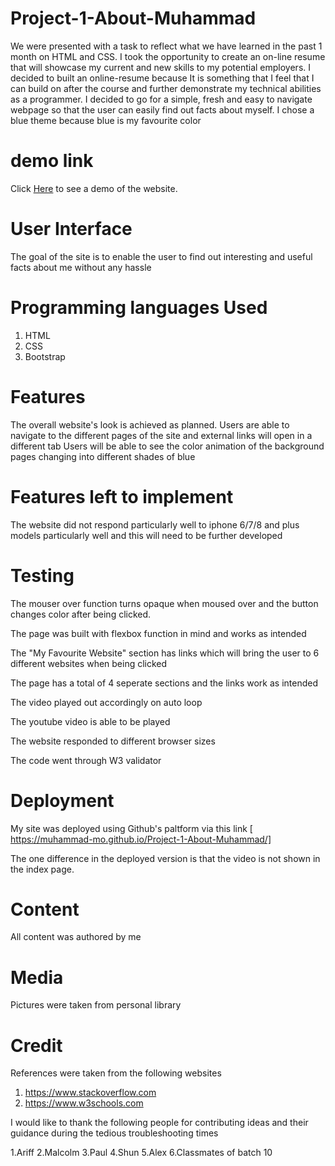 # Project-1-About-Muhammad
We were presented with a task to reflect what we have learned in the past 1 month on HTML and CSS.
I took the opportunity to create an on-line resume that will showcase my current and new skills to my potential employers. 
I decided to built an online-resume because It is something that I feel that I can build on after the course and further demonstrate my technical abilities as a programmer.
I decided to go for a simple, fresh and easy to navigate webpage so that the user can easily find out facts about myself. I chose a blue theme because blue is my favourite color



# demo link

Click <a class="nav-link"  href="https://muhammad-mo.github.io/Project-1-About-Muhammad/" target="blank">Here</a> to see a demo of the website.



# User Interface
The goal of the site is to enable the user to find out interesting and useful facts about me without any hassle

# Programming languages Used

1. HTML
2. CSS
3. Bootstrap 

# Features
The overall website's look is achieved as planned. 
Users are able to navigate to the different pages of the site and external links will open in a different tab
Users will be able to see the color animation of the background pages changing into different shades of blue

# Features left to implement
The website did not respond particularly well to iphone 6/7/8 and plus models particularly well and this will need to be further developed

# Testing
The mouser over function turns opaque when moused over and the button changes color after being clicked.

The page was built with flexbox function in mind and works as intended

The "My Favourite Website" section has links which will bring the user to 6 different websites when being clicked

The page has a total of 4 seperate sections and the links work as intended

The video played out accordingly on auto loop

The youtube video is able to be played

The website responded to different browser sizes

The code went through W3 validator


# Deployment

My site was deployed using Github's paltform via this link
[ https://muhammad-mo.github.io/Project-1-About-Muhammad/]

The one difference in the deployed version is that the video is not shown in the index page.


# Content
All content was authored by me

# Media
Pictures were taken from personal library

# Credit
References were taken from the following websites

1. https://www.stackoverflow.com
2. https://www.w3schools.com

I would like to thank the following people for contributing ideas and their guidance
during the tedious troubleshooting times

1.Ariff
2.Malcolm
3.Paul
4.Shun
5.Alex
6.Classmates of batch 10




